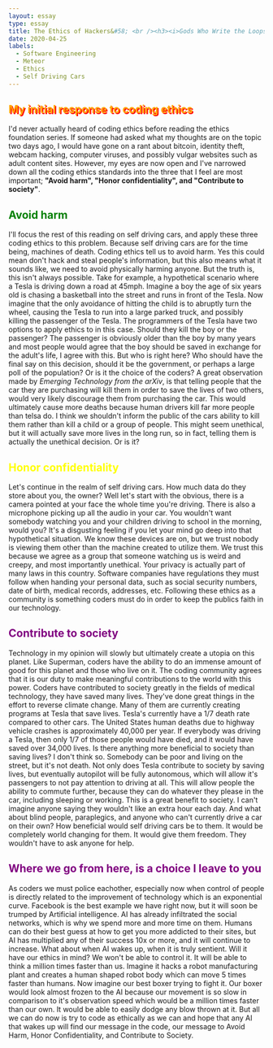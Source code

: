 ```yaml
---
layout: essay
type: essay
title: The Ethics of Hackers&#58; <br /><h3><i>Gods Who Write the Loops of Our Lives</i></h3>
date: 2020-04-25
labels:
  - Software Engineering
  - Meteor
  - Ethics
  - Self Driving Cars
---
```


<h2 style="color: orange; text-shadow: 2px 2px red">My initial response to coding ethics</h2> 
I'd never actually heard of coding ethics before reading the ethics foundation series.  If someone had asked what my thoughts are on the topic two days ago, I would have gone on a rant about bitcoin, identity theft, webcam hacking, computer viruses, and possibly vulgar websites such as adult content sites. However, my eyes are now open and I've narrowed down all the coding ethics standards into the three that I feel are most important; <strong>"Avoid harm", "Honor confidentiality", and "Contribute to society"</strong>.

<h2 style="color: green">Avoid harm</h2>
I'll focus the rest of this reading on self driving cars, and apply these three coding ethics to this problem. Because self driving cars are for the time being, machines of death.  Coding ethics tell us to avoid harm.  Yes this could mean don't hack and steal people's information, but this also means what it sounds like, we need to avoid physically harming anyone.  But the truth is, this isn't always possible.  Take for example, a hypothetical scenario where a Tesla is driving down a road at 45mph.  Imagine a boy the age of six years old is chasing a basketball into the street and runs in front of the Tesla.  Now imagine that the only avoidance of hitting the child is to abruptly turn the wheel, causing the Tesla to run into a large parked truck, and possibly killing the passenger of the Tesla.  The programmers of the Tesla have two options to apply ethics to in this case.  Should they kill the boy or the passenger?  The passenger is obviously older than the boy by many years and most people would agree that the boy should be saved in exchange for the adult's life, I agree with this.  But who is right here?  Who should have the final say on this decision, should it be the government, or perhaps a large poll of the population?  Or is it the choice of the coders?  A great observation made by <i>Emerging Technology from the arXiv</i>, is that telling people that the car they are purchasing will kill them in order to save the lives of two others, would very likely discourage them from purchasing the car.  This would ultimately cause more deaths because human drivers kill far more people than telsa do. I think we shouldn't inform the public of the cars ability to kill them rather than kill a child or a group of people.  This might seem unethical, but it will actually save more lives in the long run, so in fact, telling them is actually the unethical decision.  Or is it?

<h2 style="color: yellow">Honor confidentiality</h2>
Let's continue in the realm of self driving cars.  How much data do they store about you, the owner?  Well let's start with the obvious, there is a camera pointed at your face the whole time you're driving.  There is also a microphone picking up all the audio in your car.  You wouldn't want somebody watching you and your children driving to school in the morning, would you?  It's a disgusting feeling if you let your mind go deep into that hypothetical situation.  We know these devices are on, but we trust nobody is viewing them other than the machine created to utilize them.  We trust this because we agree as a group that someone watching us is weird and creepy, and most importantly unethical.  Your privacy is actually part of many laws in this country.  Software companies have regulations they must follow when handing your personal data, such as social security numbers, date of birth, medical records, addresses, etc.  Following these ethics as a community is something coders must do in order to keep the publics faith in our technology.

<h2 style="color: purple">Contribute to society</h2>
Technology in my opinion will slowly but ultimately create a utopia on this planet.  Like Superman, coders have the ability to do an immense amount of good for this planet and those who live on it.  The coding community agrees that it is our duty to make meaningful contributions to the world with this power.  Coders have contributed to society greatly in the fields of medical technology, they have saved many lives. They've done great things in the effort to reverse climate change. Many of them are currently creating programs at Tesla that save lives.  Tesla's currently have a 1/7 death rate compared to other cars.  The United States human deaths due to highway vehicle crashes is approximately 40,000 per year.  If everybody was driving a Tesla, then only 1/7 of those people would have died, and it would have saved over 34,000 lives.  Is there anything more beneficial to society than saving lives?  I don't think so.  Somebody can be poor and living on the street, but it's not death.  Not only does Tesla contribute to society by saving lives, but eventually autopilot will be fully autonomous, which will allow it's passengers to not pay attention to driving at all.  This will allow people the ability to commute further, because they can do whatever they please in the car, including sleeping or working.  This is a great benefit to society.  I can't imagine anyone saying they wouldn't like an extra hour each day.  And what about blind people, paraplegics, and anyone who can't currently drive a car on their own?  How beneficial would self driving cars be to them.  It would be completely world changing for them.  It would give them freedom.  They wouldn't have to ask anyone for help.

<h2 style="color: purple">Where we go from here, is a choice I leave to you</h2>
As coders we must police eachother, especially now when control of people is directly related to the improvement of technology which is an exponential curve.  Facebook is the best example we have right now, but it will soon be trumped by Artificial intelligence.  AI has already infiltrated the social networks, which is why we spend more and more time on them.  Humans can do their best guess at how to get you more addicted to their sites, but AI has multiplied any of their success 10x or more, and it will continue to increase.  What about when AI wakes up, when it is truly sentient.  Will it have our ethics in mind?  We won't be able to control it.  It will be able to think a million times faster than us.  Imagine it hacks a robot manufacturing plant and creates a human shaped robot body which can move 5 times faster than humans.  Now imagine our best boxer trying to fight it.  Our boxer would look almost frozen to the AI because our movement is so slow in comparison to it's observation speed which would be a million times faster than our own.  It would be able to easily dodge any blow thrown at it.  But all we can do now is try to code as ethically as we can and hope that any AI that wakes up will find our message in the code, our message to Avoid Harm, Honor Confidentiality, and Contribute to Society.
